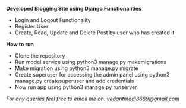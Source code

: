 **Developed Blogging Site using Django** 
**Functionalities**
- Login and Logout Functionality
- Register User
- Create, Read, Update and Delete Post by user who has created it

**How to run**
- Clone the repository
- Run model service using python3 manage.py makemigrations
- Make migration using python3 manage.py migrate
- Create superuser for accessing the admin panel using python3 manage.py createsuperuser and add credentials
- Now run app using python3 manage.py runserver

*For any queries feel free to email me on: vedantmodi8689@gmail.com*    
